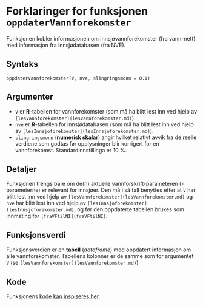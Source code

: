 # Forklaringer for funksjonen `oppdaterVannforekomster`

Funksjonen kobler informasjonen om innsjøvannforekomster (fra vann-nett) med informasjon fra innsjødatabasen (fra NVE).


## Syntaks

```{r}
oppdaterVannforekomster(V, nve, slingringsmonn = 0.1)
```


## Argumenter

* `V` er **R**-tabellen for vannforekomster (som må ha blitt lest inn ved hjelp av `[lesVannforekomster](lesVannforekomster.md)`).
* `nve` er **R**-tabellen for innsjødatabasen (som må ha blitt lest inn ved hjelp av `[lesInnsjoforekomster](lesInnsjoforekomster.md)`).
* `slingringsmonn` (**numerisk skalar**) angir hvilket relativt avvik fra de reelle verdiene som godtas før opplysninger blir korrigert for en vannforekomst. Standardinnstillinga er 10 %.


## Detaljer

Funksjonen trengs bare om de(n) aktuelle vannforskrift-parameteren (-parameterne) er relevant for innsjøer.
Den må i så fall benyttes etter at `V` har blitt lest inn ved hjelp av `[lesVannforekomster](lesVannforekomster.md)` og `nve` har blitt lest inn ved hjelp av `[lesInnsjoforekomster](lesInnsjoforekomster.md)`, og før den oppdaterte tabellen brukes som innmating for `[fraVFtilNI](fraVFtilNI)`.


## Funksjonsverdi

Funksjonsverdien er en **tabell** (_dataframe_) med oppdatert informasjon om alle vannforekomster.
Tabellens kolonner er de samme som for argumentet `V` (se `[lesVannforekomster](lesVannforekomster.md)`)


## Kode

Funksjonens [kode kan inspiseres her](../R/oppdaterVannforekomster.R).


